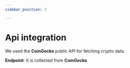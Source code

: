 ```yaml
---
sidebar_position: 3

---
```


# Api integration

We used the **CoinGecko** public API for fetching crypto data.

**Endpoint**:  It is collected from **CoinGecko**
